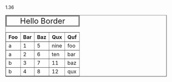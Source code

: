 1.36
<table b="a: 1; m: 3; w: 5;" border="5" style="border-style: outset; border-width: thin;" v="b: 2; z: 1;">
	<caption style="border-style: double; font-size: x-large;">Hello Border</caption>
	<thead>
	<tr>
		<th style="text-align: right">Foo</th>
		<th style="text-align: right">Bar</th>
		<th style="text-align: right">Baz</th>
		<th style="text-align: right">Qux</th>
		<th style="text-align: right">Quf</th>
	</tr>
	</thead>
	<tbody>
	<tr>
		<td style="border-style: inset; border-width: thin;">a</td>
		<td style="border-style: inset; border-width: thin;">1</td>
		<td style="border-style: inset; border-width: thin;">5</td>
		<td style="border-style: inset; border-width: thin;">nine</td>
		<td style="border-style: inset; border-width: thin;">foo</td>
	</tr>
	<tr>
		<td style="border-style: inset; border-width: thin;">a</td>
		<td style="border-style: inset; border-width: thin;">2</td>
		<td style="border-style: inset; border-width: thin;">6</td>
		<td style="border-style: inset; border-width: thin;">ten</td>
		<td style="border-style: inset; border-width: thin;">bar</td>
	</tr>
	<tr>
		<td style="border-style: inset; border-width: thin;">b</td>
		<td style="border-style: inset; border-width: thin;">3</td>
		<td style="border-style: inset; border-width: thin;">7</td>
		<td style="border-style: inset; border-width: thin;">11</td>
		<td style="border-style: inset; border-width: thin;">baz</td>
	</tr>
	<tr>
		<td style="border-style: inset; border-width: thin;">b</td>
		<td style="border-style: inset; border-width: thin;">4</td>
		<td style="border-style: inset; border-width: thin;">8</td>
		<td style="border-style: inset; border-width: thin;">12</td>
		<td style="border-style: inset; border-width: thin;">qux</td>
	</tr>
	</tbody>
</table>
